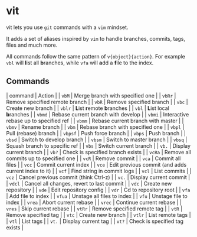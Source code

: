 # vit

vit lets you use `git` commands with a `vim` mindset.

It adds a set of aliases inspired by `vim` to handle branches, commits, tags,
files and much more.

All commands follow the same pattern of `v{object}{action}`. For example `vbl`
will **l**ist all **b**ranches, while `vfa` will **a**dd a **f**ile to the
index.

## Commands

| command | Action                                              | 
| `vbM`   | Merge branch with specified one                     | 
| `vbRr`  | Remove specified remote branch                      | 
| `vbR`   | Remove specified branch                             | 
| `vbc`   | Create new branch                                   | 
| `vblr`  | **L**ist **r**emote **b**ranches                    | 
| `vbl`   | **L**ist local **b**ranches                         | 
| `vbmd`  | Rebase current branch with develop                  | 
| `vbmi`  | Interactive rebase up to specified ref              | 
| `vbmm`  | Rebase current branch with master                   | 
| `vbmv`  | Rename branch                                       | 
| `vbm`   | Rebase branch with specified one                    | 
| `vbpl`  | Pull (rebase) branch                                | 
| `vbpsf` | Push force branch                                   | 
| `vbps`  | Push branch                                         | 
| `vbsd`  | Switch to develop branch                            | 
| `vbsm`  | Switch to master branch                             | 
| `vbsq`  | Squash branch to specific ref                       | 
| `vbs`   | Switch current branch                               | 
| `vb.`   | Display current branch                              | 
| `vb?`   | Check is specified branch exists                    | 
| `vcRa`  | Remove all commits up to specified one              | 
| `vcR`   | Remove commit                                       | 
| `vca`   | Commit all files                                    | 
| `vcc`   | Commit current index                                | 
| `vce`   | Edit previous commit (and adds current index to it) | 
| `vcf`   | Find string in commit logs                          | 
| `vcl`   | List commits                                        | 
| `vcz`   | Cancel previous commit (think Ctrl-z)               | 
| `vc.`   | Display current commit                              | 
| `vdcl`  | Cancel all changes, revert to last commit           | 
| `vdc`   | Create new repository                               | 
| `vde`   | Edit repository config                              | 
| `vdr`   | Cd to repository root                               | 
| `vfa`   | Add file to index                                   | 
| `vfua`  | Unstage all files to index                          | 
| `vfu`   | Unstage file to index                               | 
| `vrea`  | Abort current rebase                                | 
| `vrec`  | Continue current rebase                             | 
| `vres`  | Skip current rebase                                 | 
| `vtRr`  | Remove specified remote tag                         | 
| `vtR`   | Remove specified tag                                | 
| `vtc`   | Create new branch                                   | 
| `vtlr`  | List remote tags                                    | 
| `vtl`   | List tags                                           | 
| `vt.`   | Display current tag                                 | 
| `vt?`   | Check is specified tag exists                       | 
